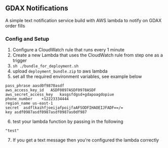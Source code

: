 ## GDAX Notifications
A simple text notification service build with AWS lambda to notify on GDAX order fills

### Config and Setup
1. Configure a CloudWatch rule that runs every 1 minute
2. Create a new Lambda that uses the CloudWatch rule from step one as a trigger
3. `sh ./bundle_for_deployment.sh`
4. upload `deployment_bundle.zip` to aws lambda
5. set all the required environment variables, see example below
```
pass_phrase	aasd0f9870asdf
aws_access_key_id	ASDF0897ASDF0978ASDF
aws_secret_access_key	kasgsfdgsd+gdapoagdopiue
phone_number	+12223334444
region_name	us-east-1
secret	asdflkaihfjoeijafpoijfaAFSODFIHAOEIJFADF==/=
key	asdf0987asdf0987asdf0987as0df987
```
6. test your lambda function by passing in the following
```
"test"
```
7. If you get a text message then you're configured the lambda correctly

